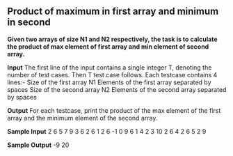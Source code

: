 ## Product of maximum in first array and minimum in second

**Given two arrays of size N1 and N2 respectively, the task is to calculate the product of max element of first array and min element of second array.**

**Input**
The first line of the input contains a single integer T, denoting the number of test cases. Then T test case follows. Each testcase contains 4 lines:-
Size of the first array N1
Elements of the first array separated by spaces
Size of the second array N2
Elements of the second array separated by spaces

**Output** 
For each testcase, print the product of the max element of the first array and the minimum element of the second array.

**Sample Input**
2
6
5 7 9 3 6 2
6
1 2 6 -1 0 9
6
1 4 2 3 10 2
6
4 2 6 5 2 9

**Sample Output**
-9
20